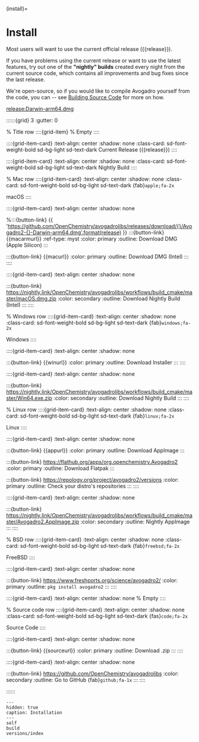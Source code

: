 (install)=

# Install

Most users will want to use the current official release ({{release}}).

If you have problems using the current release or want to use the latest features, try out one of the **"nightly" builds** created every night from the current source code, which contains all improvements and bug fixes since the last release.

We're open-source, so if you would like to compile Avogadro yourself from the code, you can -- see [Building Source Code](install-build) for more on how.

<release:Darwin-arm64.dmg>

::::::{grid} 3
:gutter: 0

% Title row
::::{grid-item}
% Empty
::::


::::{grid-item-card}
:text-align: center
:shadow: none
:class-card: sd-font-weight-bold sd-bg-light sd-text-dark
Current Release ({{release}})
::::


::::{grid-item-card}
:text-align: center
:shadow: none
:class-card: sd-font-weight-bold sd-bg-light sd-text-dark
Nightly Build
::::


% Mac row
::::{grid-item-card}
:text-align: center
:shadow: none
:class-card: sd-font-weight-bold sd-bg-light sd-text-dark
{fab}`apple;fa-2x`

macOS
::::


::::{grid-item-card}
:text-align: center
:shadow: none

%:::{button-link} {{ 'https://github.com/OpenChemistry/avogadrolibs/releases/download/{}/Avogadro2-{}-Darwin-arm64.dmg'.format(release) }}
:::{button-link} {{macarmurl}}
:ref-type: myst
:color: primary
:outline:
Download DMG (Apple Silicon)
:::

:::{button-link} {{macurl}}
:color: primary
:outline:
Download DMG (Intel)
:::
::::


::::{grid-item-card}
:text-align: center
:shadow: none

:::{button-link} https://nightly.link/OpenChemistry/avogadrolibs/workflows/build_cmake/master/macOS.dmg.zip
:color: secondary
:outline:
Download Nightly Build (Intel)
:::
::::


% Windows row
::::{grid-item-card}
:text-align: center
:shadow: none
:class-card: sd-font-weight-bold sd-bg-light sd-text-dark
{fab}`windows;fa-2x`

Windows
::::


::::{grid-item-card}
:text-align: center
:shadow: none

:::{button-link} {{winurl}}
:color: primary
:outline:
Download Installer
:::
::::


::::{grid-item-card}
:text-align: center
:shadow: none

:::{button-link} https://nightly.link/OpenChemistry/avogadrolibs/workflows/build_cmake/master/Win64.exe.zip
:color: secondary
:outline:
Download Nightly Build
:::
::::


% Linux row
::::{grid-item-card}
:text-align: center
:shadow: none
:class-card: sd-font-weight-bold sd-bg-light sd-text-dark
{fab}`linux;fa-2x`

Linux
::::

::::{grid-item-card}
:text-align: center
:shadow: none

:::{button-link} {{appurl}}
:color: primary
:outline:
Download AppImage
:::

:::{button-link} https://flathub.org/apps/org.openchemistry.Avogadro2
:color: primary
:outline:
Download Flatpak
:::

:::{button-link} https://repology.org/project/avogadro2/versions
:color: primary
:outline:
Check your distro's repositories
:::
::::


::::{grid-item-card}
:text-align: center
:shadow: none

:::{button-link} https://nightly.link/OpenChemistry/avogadrolibs/workflows/build_cmake/master/Avogadro2.AppImage.zip
:color: secondary
:outline:
Nightly AppImage
:::
::::


% BSD row
::::{grid-item-card}
:text-align: center
:shadow: none
:class-card: sd-font-weight-bold sd-bg-light sd-text-dark
{fab}`freebsd;fa-2x`

FreeBSD
::::

::::{grid-item-card}
:text-align: center
:shadow: none

:::{button-link} https://www.freshports.org/science/avogadro2/
:color: primary
:outline:
`pkg install avogadro2`
:::
::::

::::{grid-item-card}
:text-align: center
:shadow: none
% Empty
::::


% Source code row
::::{grid-item-card}
:text-align: center
:shadow: none
:class-card: sd-font-weight-bold sd-bg-light sd-text-dark
{fas}`code;fa-2x`

Source Code
::::

::::{grid-item-card}
:text-align: center
:shadow: none

:::{button-link} {{sourceurl}}
:color: primary
:outline:
Download .zip
:::
::::

::::{grid-item-card}
:text-align: center
:shadow: none

:::{button-link} https://github.com/OpenChemistry/avogadrolibs
:color: secondary
:outline:
Go to GitHub {fab}`github;fa-1x`
:::
::::


::::::


```{toctree}
---
hidden: true
caption: Installation
---
self
build
versions/index
```
